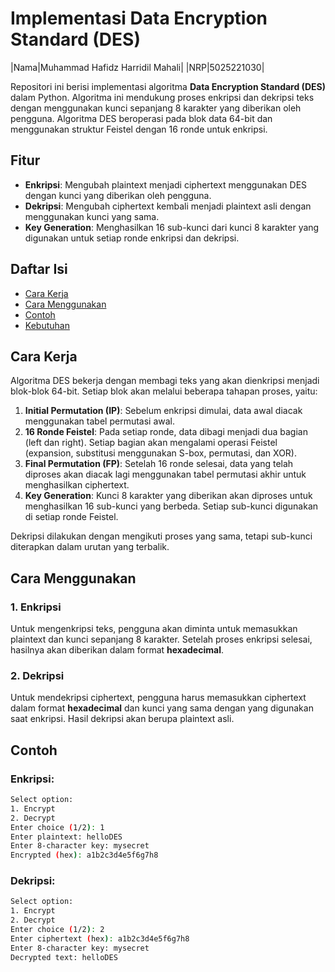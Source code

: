 # Implementasi Data Encryption Standard (DES)

|Nama|Muhammad Hafidz Harridil Mahali|
|NRP|5025221030|

Repositori ini berisi implementasi algoritma **Data Encryption Standard (DES)** dalam Python. Algoritma ini mendukung proses enkripsi dan dekripsi teks dengan menggunakan kunci sepanjang 8 karakter yang diberikan oleh pengguna. Algoritma DES beroperasi pada blok data 64-bit dan menggunakan struktur Feistel dengan 16 ronde untuk enkripsi.

## Fitur
- **Enkripsi**: Mengubah plaintext menjadi ciphertext menggunakan DES dengan kunci yang diberikan oleh pengguna.
- **Dekripsi**: Mengubah ciphertext kembali menjadi plaintext asli dengan menggunakan kunci yang sama.
- **Key Generation**: Menghasilkan 16 sub-kunci dari kunci 8 karakter yang digunakan untuk setiap ronde enkripsi dan dekripsi.

## Daftar Isi
- [Cara Kerja](#cara-kerja)
- [Cara Menggunakan](#cara-menggunakan)
- [Contoh](#contoh)
- [Kebutuhan](#kebutuhan)


## Cara Kerja

Algoritma DES bekerja dengan membagi teks yang akan dienkripsi menjadi blok-blok 64-bit. Setiap blok akan melalui beberapa tahapan proses, yaitu:

1. **Initial Permutation (IP)**: Sebelum enkripsi dimulai, data awal diacak menggunakan tabel permutasi awal.
2. **16 Ronde Feistel**: Pada setiap ronde, data dibagi menjadi dua bagian (left dan right). Setiap bagian akan mengalami operasi Feistel (expansion, substitusi menggunakan S-box, permutasi, dan XOR).
3. **Final Permutation (FP)**: Setelah 16 ronde selesai, data yang telah diproses akan diacak lagi menggunakan tabel permutasi akhir untuk menghasilkan ciphertext.
4. **Key Generation**: Kunci 8 karakter yang diberikan akan diproses untuk menghasilkan 16 sub-kunci yang berbeda. Setiap sub-kunci digunakan di setiap ronde Feistel.

Dekripsi dilakukan dengan mengikuti proses yang sama, tetapi sub-kunci diterapkan dalam urutan yang terbalik.

## Cara Menggunakan

### 1. Enkripsi
Untuk mengenkripsi teks, pengguna akan diminta untuk memasukkan plaintext dan kunci sepanjang 8 karakter. Setelah proses enkripsi selesai, hasilnya akan diberikan dalam format **hexadecimal**.

### 2. Dekripsi
Untuk mendekripsi ciphertext, pengguna harus memasukkan ciphertext dalam format **hexadecimal** dan kunci yang sama dengan yang digunakan saat enkripsi. Hasil dekripsi akan berupa plaintext asli.

## Contoh

### Enkripsi:
```bash
Select option: 
1. Encrypt
2. Decrypt
Enter choice (1/2): 1
Enter plaintext: helloDES
Enter 8-character key: mysecret
Encrypted (hex): a1b2c3d4e5f6g7h8
```

### Dekripsi:
```bash
Select option: 
1. Encrypt
2. Decrypt
Enter choice (1/2): 2
Enter ciphertext (hex): a1b2c3d4e5f6g7h8
Enter 8-character key: mysecret
Decrypted text: helloDES
```

